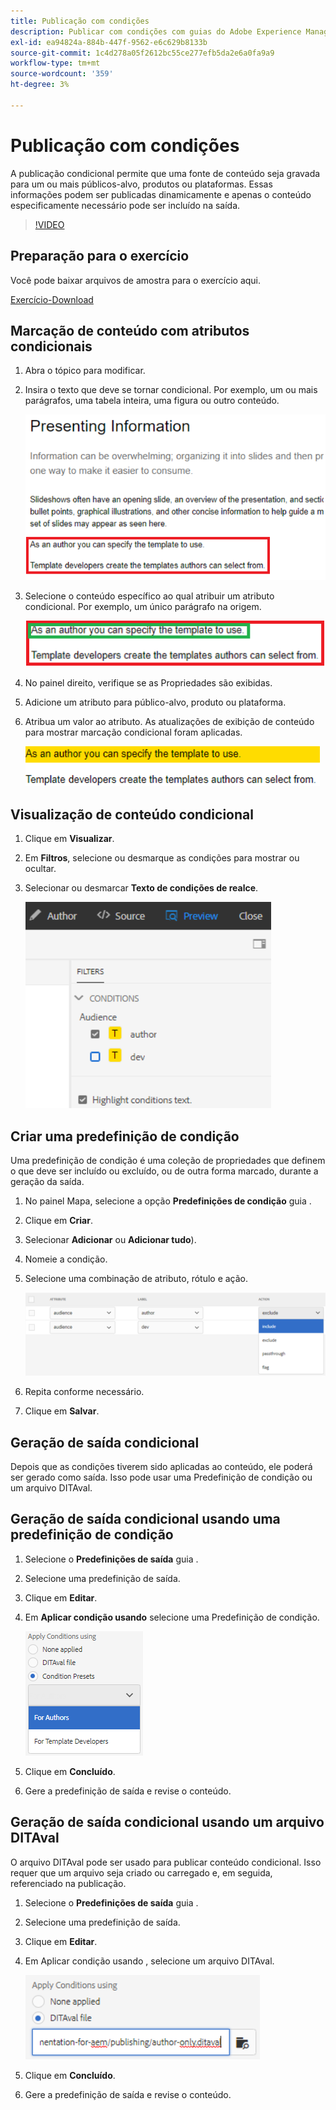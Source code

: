```yaml
---
title: Publicação com condições
description: Publicar com condições com guias do Adobe Experience Manager
exl-id: ea94824a-884b-447f-9562-e6c629b8133b
source-git-commit: 1c4d278a05f2612bc55ce277efb5da2e6a0fa9a9
workflow-type: tm+mt
source-wordcount: '359'
ht-degree: 3%

---
```


# Publicação com condições

A publicação condicional permite que uma fonte de conteúdo seja gravada para um ou mais públicos-alvo, produtos ou plataformas. Essas informações podem ser publicadas dinamicamente e apenas o conteúdo especificamente necessário pode ser incluído na saída.

>[!VIDEO](https://video.tv.adobe.com/v/339041?quality=12&learn=on)

## Preparação para o exercício

Você pode baixar arquivos de amostra para o exercício aqui.

[Exercício-Download](assets/exercises/publishing-with-conditions.zip)

## Marcação de conteúdo com atributos condicionais

1. Abra o tópico para modificar.

2. Insira o texto que deve se tornar condicional. Por exemplo, um ou mais parágrafos, uma tabela inteira, uma figura ou outro conteúdo.

   ![Apresentação de informações](images/presenting-info.png)

3. Selecione o conteúdo específico ao qual atribuir um atributo condicional. Por exemplo, um único parágrafo na origem.

   ![Opção de modelo](images/template-choice.png)

4. No painel direito, verifique se as Propriedades são exibidas.

5. Adicione um atributo para público-alvo, produto ou plataforma.

6. Atribua um valor ao atributo. As atualizações de exibição de conteúdo para mostrar marcação condicional foram aplicadas.

   ![Especificar modelo](images/specify-template.png)

## Visualização de conteúdo condicional

1. Clique em **Visualizar**.

2. Em **Filtros**, selecione ou desmarque as condições para mostrar ou ocultar.

3. Selecionar ou desmarcar **Texto de condições de realce**.

   ![Conteúdo condicional de visualização](images/preview-conditional-content.png)

## Criar uma predefinição de condição

Uma predefinição de condição é uma coleção de propriedades que definem o que deve ser incluído ou excluído, ou de outra forma marcado, durante a geração da saída.

1. No painel Mapa, selecione a opção **Predefinições de condição** guia .

2. Clique em **Criar**.

3. Selecionar **Adicionar** ou **Adicionar tudo**).

4. Nomeie a condição.

5. Selecione uma combinação de atributo, rótulo e ação.

   ![Criar-condição-predefinição](images/create-condition-preset.png)

6. Repita conforme necessário.

7. Clique em **Salvar**.

## Geração de saída condicional

Depois que as condições tiverem sido aplicadas ao conteúdo, ele poderá ser gerado como saída. Isso pode usar uma Predefinição de condição ou um arquivo DITAval.

## Geração de saída condicional usando uma predefinição de condição

1. Selecione o **Predefinições de saída** guia .

2. Selecione uma predefinição de saída.

3. Clique em **Editar**.

4. Em **Aplicar condição usando** selecione uma Predefinição de condição.

   ![Gerar-Condicional-Saída](images/generate-conditional-output.png)

5. Clique em **Concluído**.

6. Gere a predefinição de saída e revise o conteúdo.

## Geração de saída condicional usando um arquivo DITAval

O arquivo DITAval pode ser usado para publicar conteúdo condicional. Isso requer que um arquivo seja criado ou carregado e, em seguida, referenciado na publicação.

1. Selecione o **Predefinições de saída** guia .

2. Selecione uma predefinição de saída.

3. Clique em **Editar**.

4. Em Aplicar condição usando , selecione um arquivo DITAval.

   ![Generate-Using-DITAval](images/generate-using-ditaval.png)

5. Clique em **Concluído**.

6. Gere a predefinição de saída e revise o conteúdo.
